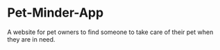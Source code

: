 # Pet-Minder-App
A website for pet owners to find someone to take care of their pet when they are in need. 
